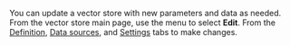 You can update a vector store with new parameters and data as needed. From the vector store main page, use the menu to select **Edit**. From the [Definition](nly1742946843656.md), [Data sources](dai1742946866871.md), and [Settings](smv1742946887645.md) tabs to make changes.

